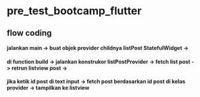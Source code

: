 # pre_test_bootcamp_flutter

## flow coding
#### jalankan main -> buat objek provider childnya listPost StatefulWidget ->
#### di function build -> jalankan konstrukor listPostProvider -> fetch list post -> retrun listview post ->
#### jika ketik id post di text input -> fetch post berdasarkan id post di kelas provider -> tampilkan ke listview 



